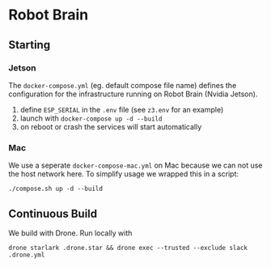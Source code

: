 # Robot Brain

## Starting

### Jetson

The `docker-compose.yml` (eg. default compose file name) defines the configuration for the infrastructure running on Robot Brain (Nvidia Jetson).

1. define `ESP_SERIAL` in the `.env` file (see `z3.env` for an example)
2. launch with `docker-compose up -d --build`
3. on reboot or crash the services will start automatically

### Mac

We use a seperate `docker-compose-mac.yml` on Mac because we can not use the host network here. To simplify usage we wrapped this in a script:

    ./compose.sh up -d --build

## Continuous Build

We build with Drone. Run locally with

    drone starlark .drone.star && drone exec --trusted --exclude slack  .drone.yml
